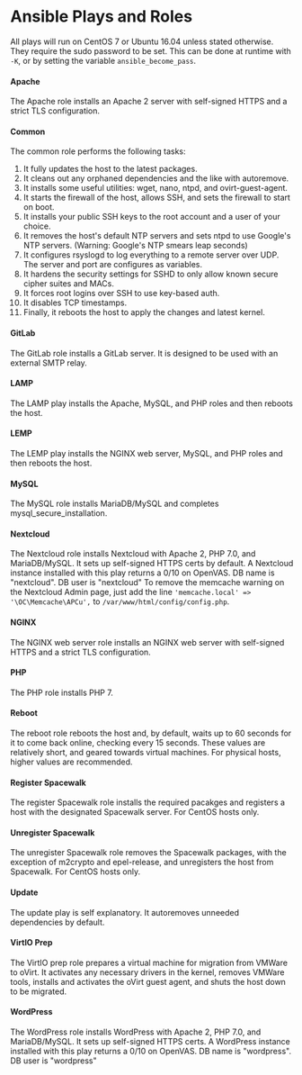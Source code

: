 # Ansible Plays and Roles
All plays will run on CentOS 7 or Ubuntu 16.04 unless stated otherwise. They require the sudo password to be set. This can be done at runtime with `-K`, or by setting the variable `ansible_become_pass`.

#### Apache
The Apache role installs an Apache 2 server with self-signed HTTPS and a strict TLS configuration.

#### Common
The common role performs the following tasks:

1. It fully updates the host to the latest packages.
2. It cleans out any orphaned dependencies and the like with autoremove.
3. It installs some useful utilities: wget, nano, ntpd, and ovirt-guest-agent.
4. It starts the firewall of the host, allows SSH, and sets the firewall to start on boot.
5. It installs your public SSH keys to the root account and a user of your choice.
6. It removes the host's default NTP servers and sets ntpd to use Google's NTP servers. (Warning: Google's NTP smears leap seconds)
7. It configures rsyslogd to log everything to a remote server over UDP. The server and port are configures as variables.
8. It hardens the security settings for SSHD to only allow known secure cipher suites and MACs.
9. It forces root logins over SSH to use key-based auth.
10. It disables TCP timestamps.
11. Finally, it reboots the host to apply the changes and latest kernel.

#### GitLab
The GitLab role installs a GitLab server. It is designed to be used with an external SMTP relay.

#### LAMP
The LAMP play installs the Apache, MySQL, and PHP roles and then reboots the host.

#### LEMP
The LEMP play installs the NGINX web server, MySQL, and PHP roles and then reboots the host.

#### MySQL
The MySQL role installs MariaDB/MySQL and completes mysql_secure_installation.

#### Nextcloud
The Nextcloud role installs Nextcloud with Apache 2, PHP 7.0, and MariaDB/MySQL. It sets up self-signed HTTPS certs by default.
A Nextcloud instance installed with this play returns a 0/10 on OpenVAS.
DB name is "nextcloud". DB user is "nextcloud"
To remove the memcache warning on the Nextcloud Admin page, just add the line `'memcache.local' => '\OC\Memcache\APCu',` to `/var/www/html/config/config.php`.

#### NGINX
The NGINX web server role installs an NGINX web server with self-signed HTTPS and a strict TLS configuration.

#### PHP
The PHP role installs PHP 7.

#### Reboot
The reboot role reboots the host and, by default, waits up to 60 seconds for it to come back online, checking every 15 seconds. These values are relatively short, and geared towards virtual machines. For physical hosts, higher values are recommended.

#### Register Spacewalk
The register Spacewalk role installs the required pacakges and registers a host with the designated Spacewalk server. For CentOS hosts only.

#### Unregister Spacewalk
The unregister Spacewalk role removes the Spacewalk packages, with the exception of m2crypto and epel-release, and unregisters the host from Spacewalk. For CentOS hosts only.

#### Update
The update play is self explanatory. It autoremoves unneeded dependencies by default.

#### VirtIO Prep
The VirtIO prep role prepares a virtual machine for migration from VMWare to oVirt. It activates any necessary drivers in the kernel, removes VMWare tools, installs and activates the oVirt guest agent, and shuts the host down to be migrated.

#### WordPress
The WordPress role installs WordPress with Apache 2, PHP 7.0, and MariaDB/MySQL. It sets up self-signed HTTPS certs.
A WordPress instance installed with this play returns a 0/10 on OpenVAS.
DB name is "wordpress". DB user is "wordpress"
